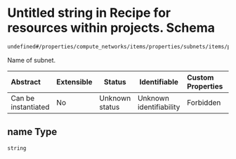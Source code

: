 # Untitled string in Recipe for resources within projects. Schema

```txt
undefined#/properties/compute_networks/items/properties/subnets/items/properties/name
```

Name of subnet.


| Abstract            | Extensible | Status         | Identifiable            | Custom Properties | Additional Properties | Access Restrictions | Defined In                                                              |
| :------------------ | ---------- | -------------- | ----------------------- | :---------------- | --------------------- | ------------------- | ----------------------------------------------------------------------- |
| Can be instantiated | No         | Unknown status | Unknown identifiability | Forbidden         | Allowed               | none                | [resources.schema.json\*](resources.schema.json "open original schema") |

## name Type

`string`
